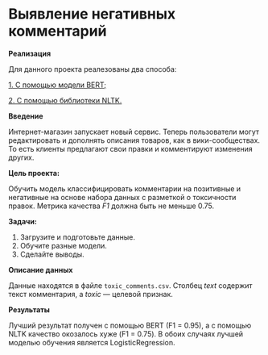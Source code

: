 # Выявление негативных комментарий

**Реализация**

Для данного проекта реалезованы два способа:

[1. С помощью модели BERT;](https://github.com/AlRovshan/Yandex.Praktikum_DS_projects/blob/main/12.%20Toxic%20comments/toxic_comments_BERT.ipynb)

[2. C помощью библиотеки NLTK.](https://github.com/AlRovshan/Yandex.Praktikum_DS_projects/blob/main/12.%20Toxic%20comments/toxic_comments_NLTK.ipynb)

**Введение**

Интернет-магазин запускает новый сервис. Теперь пользователи могут редактировать и дополнять описания товаров, как в вики-сообществах. То есть клиенты предлагают свои правки и комментируют изменения других.


**Цель проекта:**

Обучить модель классифицировать комментарии на позитивные и негативные на основе набора данных с разметкой о токсичности правок. Метрика качества *F1* должна быть не меньше 0.75. 

**Задачи:**

1. Загрузите и подготовьте данные.
2. Обучите разные модели. 
3. Сделайте выводы.

**Описание данных**

Данные находятся в файле `toxic_comments.csv`. Столбец *text* содержит текст комментария, а *toxic* — целевой признак.

**Результаты**

Лучший результат получен с помощью BERT (F1 = 0.95), а  с помощью NLTK качество окозалось хуже (F1 = 0.75). В обоих случаях лучшей моделью обучения является LogisticRegression.
